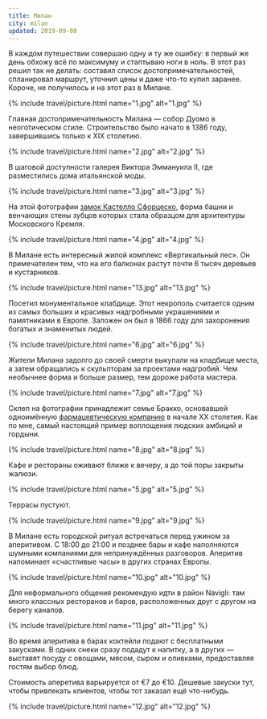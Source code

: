```yaml
---
title: Милан
city: milan
updated: 2019-09-08
---
```


В каждом путешествии совершаю одну и ту же ошибку: в первый же день обхожу всё по максимуму и стаптываю ноги в ноль. В этот раз решил так не делать: составил список достопримечательностей, спланировал маршрут, уточнил цены и даже что-то купил заранее. Короче, не получилось и на этот раз в Милане. 

{% include travel/picture.html name="1.jpg" alt="1.jpg" %}

Главная достопримечательность Милана — собор Дуомо в неоготическом стиле. Строительство было начато в 1386 году, завершившись только к XIX столетию.

{% include travel/picture.html name="2.jpg" alt="2.jpg" %}

В шаговой доступности галерея Виктора Эммануила II, где разместились дома итальянской моды.

{% include travel/picture.html name="3.jpg" alt="3.jpg" %}

На этой фотографии [замок Кастелло Сфорцеско](https://ru.wikipedia.org/wiki/Замок_Сфорца), форма башни и венчающих стены зубцов которых стала образцом для архитектуры Московского Кремля.

{% include travel/picture.html name="4.jpg" alt="4.jpg" %}

В Милане есть интересный жилой комплекс «Вертикальный лес». Он примечателен тем, что на его балконах растут почти 6 тысяч деревьев и кустарников.

{% include travel/picture.html name="13.jpg" alt="13.jpg" %}

Посетил монументальное клабдище. Этот некрополь считается одним из самых больших и красивых надгробными украшениями и памятниками в Европе. Заложен он был в 1866 году для захоронения богатых и знаменитых людей.

{% include travel/picture.html name="6.jpg" alt="6.jpg" %}

Жители Милана задолго до своей смерти выкупали на кладбище места, а затем обращались к скульпторам за проектами надгробий. Чем необычнее форма и больше размер, тем дороже работа мастера.

{% include travel/picture.html name="7.jpg" alt="7.jpg" %}

Склеп на фотографии принадлежит семье Бракко, основавшей одноимённую [фармацевтическую компанию](https://www.bracco.com) в начале XX столетия. Как по мне, самый настоящий пример воплощения людских амбиций и гордыни.

{% include travel/picture.html name="8.jpg" alt="8.jpg" %}

Кафе и рестораны оживают ближе к вечеру, а до той поры закрыты жалюзи.

{% include travel/picture.html name="5.jpg" alt="5.jpg" %}

Террасы пустуют.

{% include travel/picture.html name="9.jpg" alt="9.jpg" %}

В Милане есть городской ритуал встречаться перед ужином за аперитивом. С 18:00 до 21:00 и позднее бары и кафе наполняются шумными компаниями для непринуждённых разговоров. Аперитив напоминает «счастливые часы» в других странах Европы. 

{% include travel/picture.html name="10.jpg" alt="10.jpg" %}

Для неформального общения рекомендую идти в район Navigli: там много классных ресторанов и баров, расположенных друг с другом на берегу каналов.

{% include travel/picture.html name="11.jpg" alt="11.jpg" %}

Во время аперитива в барах коктейли подают с бесплатными закусками. В одних снеки сразу подадут к напитку, а в других — выставят посуду с овощами, мясом, сыром и оливками, предоставляя гостям выбор блюд.

Стоимость аперетива варьируется от €7 до €10. Дешевые закуски тут, чтобы привлекать клиентов, чтобы тот заказал ещё что-нибудь.

{% include travel/picture.html name="12.jpg" alt="12.jpg" %}
